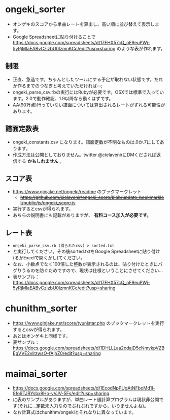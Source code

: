 # ongeki_sorter

- オンゲキのスコアから単曲レートを算出し、高い順に並び替えて表示します。
- Google Spreadsheetに貼り付けることで https://docs.google.com/spreadsheets/d/17EHX57cQ_nE9euPWj-5yRjMIaEABvCzizbU0lzmnKCc/edit?usp=sharing のような表が作れます。

## 制限
- 正直、急造です。ちゃんとしたツールにする予定が取れない状態です。だれか作るまでのつなぎと考えていただければ--;
- ongeki_parse_csv.rbの実行にはRubyが必要です。OSXでは標準で入っています。2.0で動作確認、1.9以降なら動くはずです。
- AA(90万点)行っていない譜面については算出されるレートがずれる可能性があります。

## 譜面定数表

- ongeki_constants.csv になります。譜面定数が不明なものは.0か.7にしてあります。
- 作成方法は公開としておりません。twitter @cielavenirにDMくだされば返信する **かもしれません** 。

## スコア表

- https://www.ginjake.net/ongeki/readme のブックマークレット
    - ~~https://github.com/cielavenir/ongeki_score/blob/update_bookmarklet/public/js/ongeki_score.js~~
- 実行するとcsvが得られます。
- あちらの説明書にも記載がありますが、 **有料コース加入が必要です。**

## レート表

- `ongeki_parse_csv.rb (得られたcsv) > sorted.txt`
- と実行してください。その後sorted.txtをGoogle Spreadsheetに貼り付け(るかExcelで開くかし)てください。
- なお、小数点でなく100倍した整数が表示されるのは、貼り付けたときにバグりうるのを防ぐためですので、現状は仕様ということにさせてください…
- 表サンプル：https://docs.google.com/spreadsheets/d/17EHX57cQ_nE9euPWj-5yRjMIaEABvCzizbU0lzmnKCc/edit?usp=sharing

# chunithm_sorter
- https://www.ginjake.net/score/tyunistar.php のブックマークレットを実行するとcsvが得られます。
- あとはオンゲキと同様です。
- 表サンプル：https://docs.google.com/spreadsheets/d/1DHLLLaa2odajD5cNmvkpVZBEgVVE2vlrzwsO-fAjhZ0/edit?usp=sharing

# maimai_sorter
- https://docs.google.com/spreadsheets/d/1EcodNpPUgAtNFboMd1l-8fo9TJRYsbx8Ho-vVJV-5Fs/edit?usp=sharing
- に表のサンプルがありますが、単曲レート値計算プログラムは現状非公開です(それに…定数未入力なのでぶれぶれですから、いりませんよね)。
- なお計算式はchunithm/ongekiとそれなりに異なっています。
